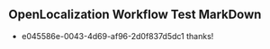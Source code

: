 ## OpenLocalization Workflow Test MarkDown
* e045586e-0043-4d69-af96-2d0f837d5dc1 
thanks!

<!--HONumber=Mar16_HO5-->


